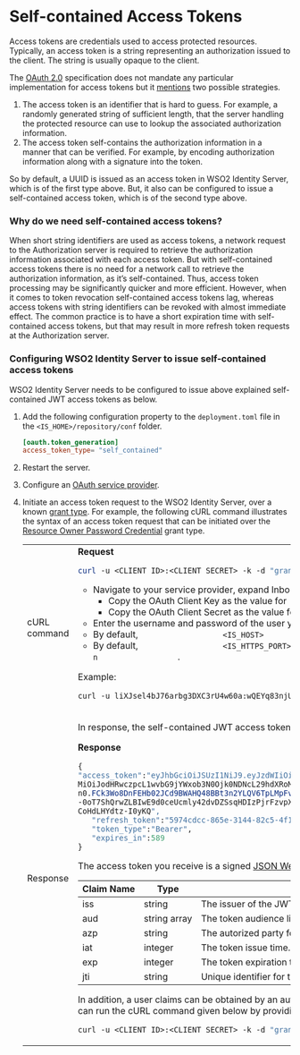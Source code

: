 # Self-contained Access Tokens

Access tokens are credentials used to access protected resources.
Typically, an access token is a string representing an authorization
issued to the client. The string is usually opaque to the client.

The [OAuth 2.0](https://tools.ietf.org/html/rfc6749) specification does
not mandate any particular implementation for access tokens but it
[mentions](https://tools.ietf.org/html/rfc6749#section-1.4) two possible
strategies.

1.  The access token is an identifier that is hard to guess. For
    example, a randomly generated string of sufficient length, that the
    server handling the protected resource can use to lookup the
    associated authorization information.
2.  The access token self-contains the authorization information in a
    manner that can be verified. For example, by encoding authorization
    information along with a signature into the token.

So by default, a UUID is issued as an access token in WSO2 Identity
Server, which is of the first type above. But, it also can be configured
to issue a self-contained access token, which is of the second type
above.

### Why do we need self-contained access tokens?

When short string identifiers are used as access tokens, a network
request to the Authorization server is required to retrieve the
authorization information associated with each access token. But with
self-contained access tokens there is no need for a network call to
retrieve the authorization information, as it’s self-contained. Thus,
access token processing may be significantly quicker and more efficient.
However, when it comes to token revocation self-contained access tokens
lag, whereas access tokens with string identifiers can be revoked with
almost immediate effect. The common practice is to have a short
expiration time with self-contained access tokens, but that may result
in more refresh token requests at the Authorization server.

### Configuring WSO2 Identity Server to issue self-contained access tokens

WSO2 Identity Server needs to be configured to issue above explained
self-contained JWT access tokens as below.

1.  Add the following configuration property to the `deployment.toml` file in the `<IS_HOME>/repository/conf` folder.
    ``` toml
    [oauth.token_generation]
    access_token_type= "self_contained"
    ```

2.  Restart the server.
3.  Configure an [OAuth service
    provider](../../learn/adding-and-configuring-a-service-provider).
4.  Initiate an access token request to the WSO2 Identity Server, over a
    known [grant type](../../learn/oauth-2.0-grant-types). For example, the
    following cURL command illustrates the syntax of an access token
    request that can be initiated over the [Resource Owner Password
    Credential](../../learn/resource-owner-password-credentials-grant) grant type.

    <table>
    <tbody>
    <tr class="odd">
    <td>cURL command</td>
    <td><div class="content-wrapper">
    <div class="code panel pdl" style="border-width: 1px;">
    <div class="codeHeader panelHeader pdl" style="border-bottom-width: 1px;">
    <strong>Request</strong>
    </div>
    <div class="codeContent panelContent pdl">
    <div class="sourceCode" id="cb1" data-syntaxhighlighter-params="brush: powershell; gutter: false; theme: Confluence" data-theme="Confluence" style="brush: powershell; gutter: false; theme: Confluence"><pre class="sourceCode powershell"><code class="sourceCode powershell"><a class="sourceLine" id="cb1-1" title="1"><span class="fu">curl</span> -u &lt;CLIENT_ID&gt;:&lt;CLIENT_SECRET&gt; -k -d <span class="st">&quot;grant_type=password&amp;username=&lt;USERNAME&gt;&amp;password=&lt;PASSWORD&gt;&quot;</span> -H <span class="st">&quot;Content-Type:application/x-www-form-urlencoded&quot;</span> https://&lt;IS_HOST&gt;:&lt;IS_HTTPS_PORT&gt;/oauth2/token</a></code></pre></div>
    </div>
    </div>
    <ul>
    <li>Navigate to your service provider, expand Inbound Authenitcaion Configurations and expand OAuth/OpenID Connect Configuration.
    <ul>
    <li>Copy the OAuth Client Key as the value for <code>                    &lt;CLIENT_ID&gt;                   </code> .</li>
    <li>Copy the OAuth Client Secret as the value for <code>                    &lt;CLIENT_SECRET&gt;                   </code> .</li>
    </ul></li>
    <li>Enter the username and password of the user you want to get the token as the value for <code>                  &lt;USERNAME&gt;                 </code> and <code>                  &lt;PASSWORD&gt;                 </code> respectively.</li>
    <li>By default, <code>                  &lt;IS_HOST&gt;                 </code> is <code>                  localhost.                 </code> However, if you are using a public IP, the respective IP address or domain needs to be specified.</li>
    <li>By default, <code>                  &lt;IS_HTTPS_PORT&gt;                 </code> has been set to 9443. However, if the port offset has been incremented by <code>                  n                 </code>, the default port value needs to be incremented by <code>                  n                 </code> .</li>
    </ul>
    <p>Example:</p>
    <div class="code panel pdl" style="border-width: 1px;">
    <div class="codeContent panelContent pdl">
    <div class="sourceCode" id="cb2" data-syntaxhighlighter-params="brush: java; gutter: false; theme: Confluence" data-theme="Confluence" style="brush: java; gutter: false; theme: Confluence"><pre class="sourceCode java"><code class="sourceCode java"><a class="sourceLine" id="cb2-1" title="1">curl -u liXJsel4bJ76arbg3DXC3rU4w60a:wQEYq83njU29ZFbpQWdZsUlXcnga -k -d <span class="st">&quot;grant_type=password&amp;username=testuser2&amp;password=testuser2 -H &quot;</span>Content-<span class="bu">Type</span>:application/x-www-form-urlencoded<span class="st">&quot; https://localhost:9443/oauth2/token</span></a></code></pre></div>
    </div>
    </div>
    </div></td>
    </tr>
    <tr class="even">
    <td>Response</td>
    <td><div class="content-wrapper">
    <p>In response, the self-contained JWT access token will be returned as shown below.</p>
    <div class="code panel pdl" style="border-width: 1px;">
    <div class="codeHeader panelHeader pdl" style="border-bottom-width: 1px;">
    <strong>Response</strong>
    </div>
    <div class="codeContent panelContent pdl">
    <div class="sourceCode" id="cb3" data-syntaxhighlighter-params="brush: java; gutter: false; theme: Confluence" data-theme="Confluence" style="brush: java; gutter: false; theme: Confluence"><pre class="sourceCode java"><code class="sourceCode java"><a class="sourceLine" id="cb3-1" title="1">{  </a>
    <a class="sourceLine" id="cb3-2" title="2"><span class="st">&quot;access_token&quot;</span>:<span class="st">&quot;eyJhbGciOiJSUzI1NiJ9.eyJzdWIiOiJhZG1pbiIsImF1ZCI6WyJkZDlVM1FGd05GMlBRZnZsSHpUY1NTdU5DMndhIl0sImF6cCI6ImRkOVUzUUZ3TkYyUFFmdmxIelRjU1N1TkMyd2EiLCJpc3</span></a>
    <a class="sourceLine" id="cb3-3" title="3">MiOiJodHRwczpcL1wvbG9jYWxob3N0Ojk0NDNcL29hdXRoMlwvdG9rZW4iLCJleHAiOjE1MTA4MjQ5MzUsImlhdCI6MTUxMDgyMTMzNSwianRpIjoiNDA1YjRkNGUtODUwMS00ZTFhLWExMzgtZWQ4NDU1Y2QxZDQ3I</a>
    <a class="sourceLine" id="cb3-4" title="4">n0.<span class="fu">FCk3Wo8DnFEHb02JCd9BWAHQ48BBt3n2YLQV6TpLMpFvTRNCZJAA</span>-aEH4LrE7oVejvGd7YWGDy2Vzb7x-Bpg7yMYxozUerCkMy_F4Iw_xctgEJ3WF_TTJFhISGNoWlFXspM5d9EQvMvk0JxAovhE0HfXv5GCosGy</a>
    <a class="sourceLine" id="cb3-5" title="5">-0oT7ShQrwZLBIwE9d0ceUcmly42dvDZSsqHDIzPjrFzvpXwbZqq_sRFnh6MHlmmug7t1UCs85caoLhfSweaT0z7ED8P2Tsg_HgmnaaeDapszG6LckeBglqYwbRHy6X6LAcJfAkkwAlqrU0Vu4azsuE8BsLPKMYzu9Ze</a>
    <a class="sourceLine" id="cb3-6" title="6">CoHdLHYdtz-I0yKQ<span class="st">&quot;,</span></a>
    <a class="sourceLine" id="cb3-7" title="7">   <span class="st">&quot;refresh_token&quot;</span>:<span class="st">&quot;5974cdcc-865e-3144-82c5-4f147ddcb519&quot;</span>,</a>
    <a class="sourceLine" id="cb3-8" title="8">   <span class="st">&quot;token_type&quot;</span>:<span class="st">&quot;Bearer&quot;</span>,</a>
    <a class="sourceLine" id="cb3-9" title="9">   <span class="st">&quot;expires_in&quot;</span>:<span class="dv">589</span></a>
    <a class="sourceLine" id="cb3-10" title="10">}</a></code></pre></div>
    </div>
    </div>
    <p>The access token you receive is a signed <a href="https://tools.ietf.org/html/rfc7519">JSON Web Token (JWT)</a> . Use a JWT decoder to decode the access token and you are able to see the payload of the token that includes the following JWT claims:</p>
    <div class="table-wrap">
    <table>
    <thead>
    <tr class="header">
    <th>Claim Name</th>
    <th>Type</th>
    <th>Claim Value</th>
    </tr>
    </thead>
    <tbody>
    <tr class="odd">
    <td>iss</td>
    <td>string</td>
    <td>The issuer of the JWT. The ' <em>Identity Provider Entity Id</em> ' value of the OAuth2/OpenID Connect Inbound Authentication configuration of the <a href="../../learn/adding-and-configuring-an-identity-provider.md">Resident Identity Provider</a> is returned here.</td>
    </tr>
    <tr class="even">
    <td>aud</td>
    <td>string array</td>
    <td>The token audience list. The client identifier of the OAuth clients that the JWT is intended for, is sent herewith.</td>
    </tr>
    <tr class="odd">
    <td>azp</td>
    <td>string</td>
    <td>The autorized party for which the token is issued to. The client identifier of the OAuth client that the token is issued for, is sent herewith.</td>
    </tr>
    <tr class="even">
    <td>iat</td>
    <td>integer</td>
    <td>The token issue time.</td>
    </tr>
    <tr class="odd">
    <td>exp</td>
    <td>integer</td>
    <td>The token expiration time.</td>
    </tr>
    <tr class="even">
    <td>jti</td>
    <td>string</td>
    <td>Unique identifier for the JWT token.</td>
    </tr>
    </tbody>
    </table>
    </div>
    <div>
    <p>In addition, a user claims can be obtained by an authorized user over this JWT as per <a href="http://openid.net/specs/openid-connect-core-1_0.html#Claims">OpenID Connect claim</a> configurations, by <a href="../../learn/configuring-claims-for-a-service-provider.md">configuring requested user claims</a> in the OAuth service provider. After configuring the service provider you can run the cURL command given below by providing the required details.</p>
    <div class="code panel pdl" style="border-width: 1px;">
    <div class="codeContent panelContent pdl">
    <div class="sourceCode" id="cb4" data-syntaxhighlighter-params="brush: java; gutter: false; theme: Confluence" data-theme="Confluence" style="brush: java; gutter: false; theme: Confluence"><pre class="sourceCode java"><code class="sourceCode java"><a class="sourceLine" id="cb4-1" title="1">curl -u &lt;CLIENT_ID&gt;:&lt;CLIENT_SECRET&gt; -k -d <span class="st">&quot;grant_type=password&amp;username=&lt;USERNAME&gt;&amp;password=&lt;PASSWORD&gt;&amp;scope=openid&quot;</span> -H <span class="st">&quot;Content-Type:application/x-www-form-urlencoded&quot;</span> https:<span class="co">//&lt;IS_HOST&gt;:&lt;IS_HTTPS_PORT&gt;/oauth2/token</span></a></code></pre></div>
    </div>
    </div>
    </div>
    </div></td>
    </tr>
    </tbody>
    </table>
